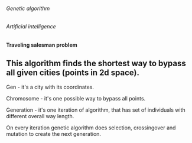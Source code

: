 ###### Genetic algorithm
###### Artificial intelligence

#### Traveling salesman problem

This algorithm finds the shortest way to bypass all given cities (points in 2d space).
---
Gen - it's a city with its coordinates.

Chromosome - it's one possible way to bypass all points.

Generation - it's one iteration of algorithm, that has set of individuals with different overall way length.

On every iteration genetic algorithm does selection, crossingover and mutation to create the next generation.
